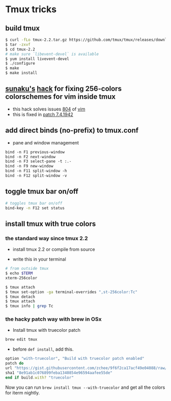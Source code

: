 # Tmux tricks

## build tmux

```sh
$ curl -fLo tmux-2.2.tar.gz https://github.com/tmux/tmux/releases/download/2.2/tmux-2.2.tar.gz
$ tar -zxvf
$ cd tmux-2.2
# make sure `libevent-devel` is available
$ yum install livevent-devel
$ ./configure
$ make
$ make install
```

## [sunaku's](https://github.com/sunaku) [hack](http://sunaku.github.io/vim-256color-bce.html) for fixing 256-colors colorschemes for vim inside tmux

* this hack solves issues [804](https://github.com/vim/vim/issues/804) of [vim](http://github.com/vim/vim)
* this is fixed in [patch 7.4.1942](https://github.com/vim/vim/commit/d18f672fc9477f3c0cb7cc4ce8d9237ed825c612)

## add direct binds (no-prefix) to tmux.conf

* pane and window management

```txt
bind -n F1 previous-window
bind -n F2 next-window
bind -n F3 select-pane -t :.-
bind -n F9 new-window
bind -n F11 split-window -h
bind -n F12 split-window -v
```

## toggle tmux bar on/off

```sh
# toggles tmux bar on/off
bind-key -n F12 set status
```

## install tmux with true colors 

### the standard way since tmux 2.2

* install tmux 2.2 or compile from source

* write this in your terminal

```sh
# from outside tmux
$ echo $TERM
xterm-256color

$ tmux attach
$ tmux set-option -ga terminal-overrides ",st-256color:Tc"
$ tmux detach
$ tmux attach
$ tmux info | grep Tc
```

### the hacky patch way with brew in OSx

* Install tmux with truecolor patch

```bash
brew edit tmux
```

* before `def install`, add this.

```ruby
option "with-truecolor", "Build with truecolor patch enabled"
patch do
url "https://gist.githubusercontent.com/zchee/9f6f2ca17acf49e04088/raw/0c9bf0d84e69cb49b5e59950dd6dde6ca265f9a1/tmux-truecolor.diff"
sha1 "8e91ab1c076899feba1340854e96594aafee55de"
end if build.with? "truecolor"
```

Now you can run `brew install tmux --with-truecolor` and get all the colors for iterm nightly.
